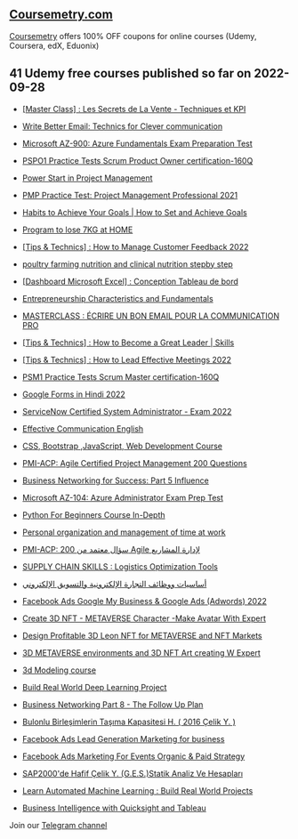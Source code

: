 ## [**Coursemetry.com**](https://coursemetry.com/)

[Coursemetry](https://coursemetry.com/) offers 100% OFF coupons for online courses (Udemy, Coursera, edX, Eduonix)

## **41 Udemy free courses published so far on 2022-09-28**

* [[Master Class] : Les Secrets de La Vente - Techniques et KPI](https://coursemetry.com/master-class-les-secrets-de-la-vente-techniques-et-kpi/)

* [Write Better Email: Technics for Clever communication](https://coursemetry.com/write-better-email-technics-for-clever-communication/)

* [Microsoft AZ-900: Azure Fundamentals Exam Preparation Test](https://coursemetry.com/microsoft-az-900-azure-fundamentals-exam-preparation-test/)

* [PSPO1 Practice Tests Scrum Product Owner certification-160Q](https://coursemetry.com/pspo1-practice-tests-scrum-product-owner-certification-160q/)

* [Power Start in Project Management](https://coursemetry.com/power-start-in-project-management/)

* [PMP Practice Test: Project Management Professional 2021](https://coursemetry.com/pmp-practice-test-project-management-professional-2021/)

* [Habits to Achieve Your Goals | How to Set and Achieve Goals](https://coursemetry.com/habits-to-achieve-your-goals-how-to-set-and-achieve-goals/)

* [Program to lose 7KG at HOME](https://coursemetry.com/program-to-lose-7kg-at-home/)

* [[Tips & Technics] : How to Manage Customer Feedback 2022](https://coursemetry.com/tips-technics-how-to-manage-customer-feedback-2022/)

* [poultry farming nutrition and clinical nutrition stepby step](https://coursemetry.com/poultry-farming-nutrition-and-clinical-nutrition-stepby-step/)

* [[Dashboard Microsoft Excel] : Conception Tableau de bord](https://coursemetry.com/dashboard-microsoft-excel-conception-tableau-de-bord/)

* [Entrepreneurship Characteristics and Fundamentals](https://coursemetry.com/entrepreneurship-characteristics-and-fundamentals/)

* [MASTERCLASS : ÉCRIRE UN BON EMAIL POUR LA COMMUNICATION PRO](https://coursemetry.com/masterclass-ecrire-un-bon-email-pour-la-communication-pro/)

* [[Tips & Technics] : How to Become a Great Leader | Skills](https://coursemetry.com/tips-technics-how-to-become-a-great-leader-skills/)

* [[Tips & Technics] : How to Lead Effective Meetings 2022](https://coursemetry.com/tips-technics-how-to-lead-effective-meetings-2022/)

* [PSM1 Practice Tests Scrum Master  certification-160Q](https://coursemetry.com/psm1-practice-tests-scrum-master-certification-160q/)

* [Google Forms in Hindi 2022](https://coursemetry.com/google-forms-in-hindi-2022/)

* [ServiceNow Certified System Administrator - Exam 2022](https://coursemetry.com/servicenow-certified-system-administrator-exam-2022-2/)

* [Effective Communication English](https://coursemetry.com/effective-communication-english/)

* [CSS, Bootstrap ,JavaScript, Web Development Course](https://coursemetry.com/css-bootstrap-javascript-web-development-course/)

* [PMI-ACP: Agile Certified Project Management 200 Questions](https://coursemetry.com/pmi-acp-agile-certified-project-management-200-questions/)

* [Business Networking for Success: Part 5 Influence](https://coursemetry.com/business-networking-for-success-part-5-influence/)

* [Microsoft AZ-104: Azure Administrator Exam Prep Test](https://coursemetry.com/microsoft-az-104-azure-administrator-exam-prep-test/)

* [Python For Beginners Course In-Depth](https://coursemetry.com/python-for-beginners-course-in-depth/)

* [Personal organization and management of time at work](https://coursemetry.com/personal-organization-and-management-of-time-at-work/)

* [PMI-ACP: 200 سؤال معتمد من Agile لإدارة المشاريع](https://coursemetry.com/pmi-acp-200-%d8%b3%d8%a4%d8%a7%d9%84-%d9%85%d8%b9%d8%aa%d9%85%d8%af-%d9%85%d9%86-agile-%d9%84%d8%a5%d8%af%d8%a7%d8%b1%d8%a9-%d8%a7%d9%84%d9%85%d8%b4%d8%a7%d8%b1%d9%8a%d8%b9/)

* [SUPPLY CHAIN SKILLS : Logistics Optimization Tools](https://coursemetry.com/supply-chain-skills-logistics-optimization-tools/)

* [أساسيات ووظائف التجارة الإلكترونية والتسويق الإلكتروني](https://coursemetry.com/%d8%a3%d8%b3%d8%a7%d8%b3%d9%8a%d8%a7%d8%aa-%d9%88%d9%88%d8%b8%d8%a7%d8%a6%d9%81-%d8%a7%d9%84%d8%aa%d8%ac%d8%a7%d8%b1%d8%a9-%d8%a7%d9%84%d8%a5%d9%84%d9%83%d8%aa%d8%b1%d9%88%d9%86%d9%8a%d8%a9-%d9%88/)

* [Facebook Ads Google My Business & Google Ads (Adwords) 2022](https://coursemetry.com/facebook-ads-google-my-business-google-ads-adwords-2022/)

* [Create 3D NFT - METAVERSE Character -Make Avatar With Expert](https://coursemetry.com/create-3d-nft-metaverse-character-make-avatar-with-expert/)

* [Design Profitable 3D Leon NFT for METAVERSE and NFT Markets](https://coursemetry.com/design-profitable-3d-leon-nft-for-metaverse-and-nft-markets/)

* [3D METAVERSE environments and 3D NFT Art creating W Expert](https://coursemetry.com/3d-metaverse-environments-and-3d-nft-art-creating-w-expert/)

* [3d Modeling course](https://coursemetry.com/3d-modeling-course/)

* [Build Real World Deep Learning Project](https://coursemetry.com/build-real-world-deep-learning-project/)

* [Business Networking Part 8 - The Follow Up Plan](https://coursemetry.com/business-networking-part-8-the-follow-up-plan/)

* [Bulonlu Birleşimlerin Taşıma Kapasitesi H. ( 2016 Çelik Y. )](https://coursemetry.com/bulonlu-birlesimlerin-tasima-kapasitesi-h-2016-celik-y/)

* [Facebook Ads Lead Generation Marketing for business](https://coursemetry.com/facebook-ads-lead-generation-marketing-for-business/)

* [Facebook Ads Marketing For Events Organic & Paid Strategy](https://coursemetry.com/facebook-ads-marketing-for-events-organic-paid-strategy/)

* [SAP2000'de Hafif Çelik Y. (G.E.S.)Statik Analiz Ve Hesapları](https://coursemetry.com/sap2000de-hafif-celik-y-g-e-s-statik-analiz-ve-hesaplari/)

* [Learn Automated Machine Learning : Build Real World Projects](https://coursemetry.com/learn-automated-machine-learning-build-real-world-projects/)

* [Business Intelligence with Quicksight and Tableau](https://coursemetry.com/business-intelligence-with-quicksight-and-tableau/)


Join our [Telegram channel](https://t.me/coursemetry)
